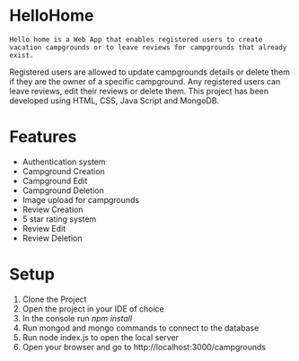 # HelloHome
    Hello home is a Web App that enables registered users to create vacation campgrounds or to leave reviews for campgrounds that already exist. 
Registered users are allowed to update campgrounds details or delete them if they are the owner of a specific campground.
Any registered users can leave reviews, edit their reviews or delete them.
    This project has been developed using HTML, CSS, Java Script and MongoDB.

# Features
- Authentication system
- Campground Creation
- Campground Edit
- Campground Deletion
- Image upload for campgrounds 
- Review Creation
- 5 star rating system
- Review Edit
- Review Deletion

# Setup
1. Clone the Project
2. Open the project in your IDE of choice
3. In the console run *npm install*
4. Run mongod and mongo commands to connect to the database
5. Run node index.js to open the local server
6. Open your browser and go to http://localhost:3000/campgrounds




